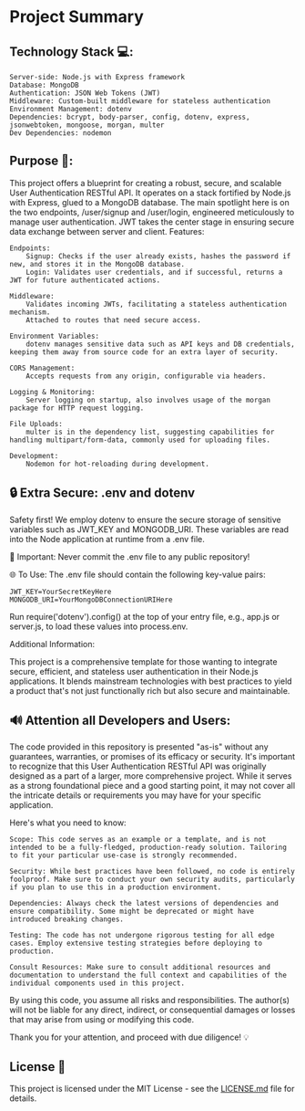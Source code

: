 # Project Summary
## Technology Stack 💻:

    Server-side: Node.js with Express framework
    Database: MongoDB
    Authentication: JSON Web Tokens (JWT)
    Middleware: Custom-built middleware for stateless authentication
    Environment Management: dotenv
    Dependencies: bcrypt, body-parser, config, dotenv, express, jsonwebtoken, mongoose, morgan, multer
    Dev Dependencies: nodemon

## Purpose 🎯:

This project offers a blueprint for creating a robust, secure, and scalable User Authentication RESTful API. It operates on a stack fortified by Node.js with Express, glued to a MongoDB database. The main spotlight here is on the two endpoints, /user/signup and /user/login, engineered meticulously to manage user authentication. JWT takes the center stage in ensuring secure data exchange between server and client.
Features:

    Endpoints:
        Signup: Checks if the user already exists, hashes the password if new, and stores it in the MongoDB database.
        Login: Validates user credentials, and if successful, returns a JWT for future authenticated actions.

    Middleware:
        Validates incoming JWTs, facilitating a stateless authentication mechanism.
        Attached to routes that need secure access.

    Environment Variables:
        dotenv manages sensitive data such as API keys and DB credentials, keeping them away from source code for an extra layer of security.

    CORS Management:
        Accepts requests from any origin, configurable via headers.

    Logging & Monitoring:
        Server logging on startup, also involves usage of the morgan package for HTTP request logging.

    File Uploads:
        multer is in the dependency list, suggesting capabilities for handling multipart/form-data, commonly used for uploading files.

    Development:
        Nodemon for hot-reloading during development.
        
## 🔒 Extra Secure: .env and dotenv

Safety first! We employ dotenv to ensure the secure storage of sensitive variables such as JWT_KEY and MONGODB_URI. These variables are read into the Node application at runtime from a .env file.

🛑 Important: Never commit the .env file to any public repository!

🌐 To Use: The .env file should contain the following key-value pairs:

```
JWT_KEY=YourSecretKeyHere
MONGODB_URI=YourMongoDBConnectionURIHere
```
Run require('dotenv').config() at the top of your entry file, e.g., app.js or server.js, to load these values into process.env.

Additional Information:


This project is a comprehensive template for those wanting to integrate secure, efficient, and stateless user authentication in their Node.js applications. It blends mainstream technologies with best practices to yield a product that's not just functionally rich but also secure and maintainable.



## 🔊 Attention all Developers and Users:

The code provided in this repository is presented "as-is" without any guarantees, warranties, or promises of its efficacy or security. It's important to recognize that this User Authentication RESTful API was originally designed as a part of a larger, more comprehensive project. While it serves as a strong foundational piece and a good starting point, it may not cover all the intricate details or requirements you may have for your specific application.

Here's what you need to know:

    Scope: This code serves as an example or a template, and is not intended to be a fully-fledged, production-ready solution. Tailoring to fit your particular use-case is strongly recommended.

    Security: While best practices have been followed, no code is entirely foolproof. Make sure to conduct your own security audits, particularly if you plan to use this in a production environment.

    Dependencies: Always check the latest versions of dependencies and ensure compatibility. Some might be deprecated or might have introduced breaking changes.

    Testing: The code has not undergone rigorous testing for all edge cases. Employ extensive testing strategies before deploying to production.

    Consult Resources: Make sure to consult additional resources and documentation to understand the full context and capabilities of the individual components used in this project.

By using this code, you assume all risks and responsibilities. The author(s) will not be liable for any direct, indirect, or consequential damages or losses that may arise from using or modifying this code.

Thank you for your attention, and proceed with due diligence! 💡

## License 📝
This project is licensed under the MIT License - see the [LICENSE.md](LICENSE.md) file for details.


